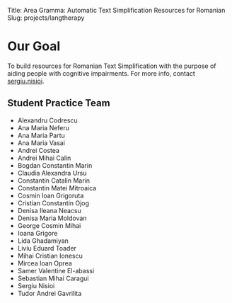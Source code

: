 Title: Area Gramma: Automatic Text Simplification Resources for Romanian
Slug: projects/langtherapy


# Our Goal
To build resources for Romanian Text Simplification with the purpose of aiding people with cognitive impairments. For more info, contact [sergiu.nisioi](mailto:sergiu.nisioi@unibuc.ro).


## Student Practice Team
- Alexandru Codrescu
- Ana Maria Neferu
- Ana Maria Partu
- Ana Maria Vasai
- Andrei Costea
- Andrei Mihai Calin
- Bogdan Constantin Marin
- Claudia Alexandra Ursu
- Constantin Catalin Marin
- Constantin Matei Mitroaica
- Cosmin Ioan Grigoruta
- Cristian Constantin Ojog
- Denisa Ileana Neacsu
- Denisa Maria Moldovan
- George Cosmin Mihai
- Ioana Grigore
- Lida Ghadamiyan
- Liviu Eduard Toader
- Mihai Cristian Ionescu
- Mircea Ioan Oprea
- Samer Valentine El-abassi
- Sebastian Mihai Caragui
- Sergiu Nisioi
- Tudor Andrei Gavrilita
